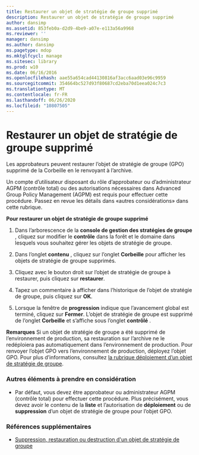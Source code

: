 ```yaml
---
title: Restaurer un objet de stratégie de groupe supprimé
description: Restaurer un objet de stratégie de groupe supprimé
author: dansimp
ms.assetid: 853feb0a-d2d9-4be9-a07e-e113a56a9968
ms.reviewer: ''
manager: dansimp
ms.author: dansimp
ms.pagetype: mdop
ms.mktglfcycl: manage
ms.sitesec: library
ms.prod: w10
ms.date: 06/16/2016
ms.openlocfilehash: aae55a654cad44130816af3acc6aad03e96c9959
ms.sourcegitcommit: 354664bc527d93f80687cd2eba70d1eea024c7c3
ms.translationtype: MT
ms.contentlocale: fr-FR
ms.lasthandoff: 06/26/2020
ms.locfileid: "10807505"
---
```

# Restaurer un objet de stratégie de groupe supprimé


Les approbateurs peuvent restaurer l’objet de stratégie de groupe (GPO) supprimé de la Corbeille en le renvoyant à l’archive.

Un compte d’utilisateur disposant du rôle d’approbateur ou d’administrateur AGPM (contrôle total) ou des autorisations nécessaires dans Advanced Group Policy Management (AGPM) est requis pour effectuer cette procédure. Passez en revue les détails dans «autres considérations» dans cette rubrique.

**Pour restaurer un objet de stratégie de groupe supprimé**

1.  Dans l’arborescence de la **console de gestion des stratégies de groupe** , cliquez sur modifier le **contrôle** dans la forêt et le domaine dans lesquels vous souhaitez gérer les objets de stratégie de groupe.

2.  Dans l’onglet **contenu** , cliquez sur l’onglet **Corbeille** pour afficher les objets de stratégie de groupe supprimés.

3.  Cliquez avec le bouton droit sur l’objet de stratégie de groupe à restaurer, puis cliquez sur **restaurer**.

4.  Tapez un commentaire à afficher dans l’historique de l’objet de stratégie de groupe, puis cliquez sur **OK**.

5.  Lorsque la fenêtre de **progression** indique que l’avancement global est terminé, cliquez sur **Fermer**. L’objet de stratégie de groupe est supprimé de l’onglet **Corbeille** et s’affiche sous l’onglet **contrôlé** .

**Remarques**  Si un objet de stratégie de groupe a été supprimé de l’environnement de production, sa restauration sur l’archive ne le redéploiera pas automatiquement dans l’environnement de production. Pour renvoyer l’objet GPO vers l’environnement de production, déployez l’objet GPO. Pour plus d’informations, consultez [la rubrique déploiement d’un objet de stratégie de groupe](deploy-a-gpo-agpm30ops.md).

 

### Autres éléments à prendre en considération

-   Par défaut, vous devez être approbateur ou administrateur AGPM (contrôle total) pour effectuer cette procédure. Plus précisément, vous devez avoir le contenu de la **liste** et l’autorisation de **déploiement** ou de **suppression** d’un objet de stratégie de groupe pour l’objet GPO.

### Références supplémentaires

-   [Suppression, restauration ou destruction d'un objet de stratégie de groupe](deleting-restoring-or-destroying-a-gpo-agpm30ops.md)

 

 





